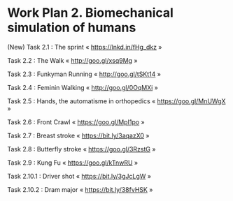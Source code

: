 # Work Plan 2. Biomechanical simulation of humans

(New) Task 2.1 : The sprint « https://lnkd.in/fHg_dkz »

Task 2.2 : The Walk « http://goo.gl/xsq9Mg »

Task 2.3 : Funkyman Running « http://goo.gl/tSKt14 »

Task 2.4 : Feminin Walking « http://goo.gl/0OqMXi »

Task 2.5 : Hands, the automatisme in orthopedics « https://goo.gl/MnUWgX »

Task 2.6 : Front Crawl « https://goo.gl/MpI1po »

Task 2.7 : Breast stroke « https://bit.ly/3aqazX0 »

Task 2.8 : Butterfly stroke « https://goo.gl/3RzstG »

Task 2.9 : Kung Fu « https://goo.gl/kTnwRU »

Task 2.10.1 : Driver shot « https://bit.ly/3gJcLgW »

Task 2.10.2 : Dram major « https://bit.ly/38fvHSK »
